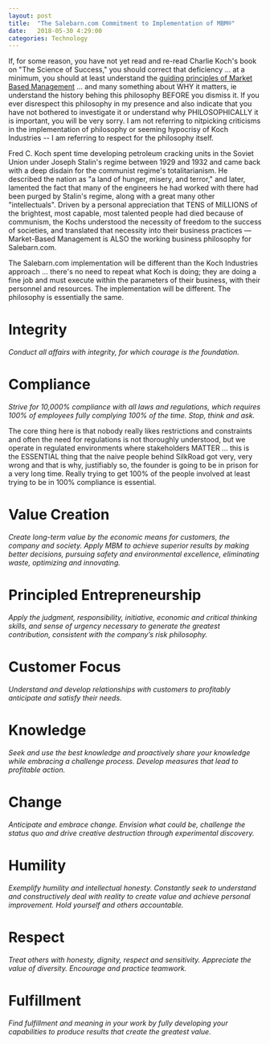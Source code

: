 ```yaml
---
layout: post
title:  "The Salebarn.com Commitment to Implementation of MBM®"
date:   2018-05-30 4:29:00
categories: Technology
---
```


If, for some reason, you have not yet read and re-read Charlie Koch's book on "The Science of Success," you should correct that deficiency ... at a minimum, you should at least understand the [guiding principles of Market Based Management](https://www.kochind.com/assets/files/mbm_guiding_principles.pdf) ... and many something about WHY it matters, ie understand the history behing this philosophy BEFORE you dismiss it.  If you ever disrespect this philosophy in my presence and also indicate that you have not bothered to investigate it or understand why PHILOSOPHICALLY it is important, you will be very sorry. I am not referring to nitpicking criticisms in the implementation of philosophy or seeming hypocrisy of Koch Industries -- I am referring to respect for the philosophy itself.

Fred C. Koch spent time developing petroleum cracking units in the Soviet Union under Joseph Stalin's regime between 1929 and 1932 and came back with a deep disdain for the communist regime's totalitarianism. He described the nation as "a land of hunger, misery, and terror," and later, lamented the fact that many of the engineers he had worked with there had been purged by Stalin's regime, along with a great many other "intellectuals". Driven by a personal appreciation that TENS of MILLIONS of the brightest, most capable, most talented people had died because of communism, the Kochs understood the necessity of freedom to the success of societies, and translated that necessity into their business practices — Market-Based Management is ALSO the working business philosophy for Salebarn.com.

The Salebarn.com implementation will be different than the Koch Industries approach ... there's no need to repeat what Koch is doing; they are doing a fine job and must execute within the parameters of their business, with their personnel and resources. The implementation will be different. The philosophy is essentially the same.

#  Integrity

*Conduct all affairs with integrity, for which courage is the foundation.*

#  Compliance

*Strive for 10,000% compliance with all laws and regulations, which requires 100% of employees fully complying 100% of the time. Stop, think and ask.*

The core thing here is that nobody really likes restrictions and constraints and often the need for regulations is not thoroughly understood, but we operate in regulated environments where stakeholders MATTER ... this is the ESSENTIAL thing that the naive people behind SilkRoad got very, very wrong and that is why, justifiably so, the founder is going to be in prison for a very long time. Really trying to get 100% of the people involved at least trying to be in 100% compliance is essential.

#  Value Creation

*Create long-term value by the economic means for customers, the company and society. Apply MBM to achieve superior results by making better decisions, pursuing safety and environmental excellence, eliminating waste, optimizing and innovating.*

#  Principled Entrepreneurship

*Apply the judgment, responsibility, initiative, economic and critical thinking skills, and sense of urgency necessary to generate the greatest contribution, consistent with the company’s risk philosophy.*

#  Customer Focus

*Understand and develop relationships with customers to profitably anticipate and satisfy their needs.*

#  Knowledge

*Seek and use the best knowledge and proactively share your knowledge while embracing a challenge process. Develop measures that lead to profitable action.*

#  Change

*Anticipate and embrace change. Envision what could be, challenge the status quo and drive creative destruction through experimental discovery.*

#  Humility

*Exemplify humility and intellectual honesty. Constantly seek to understand and constructively deal with reality to create value and achieve personal improvement. Hold yourself and others accountable.*

#  Respect

*Treat others with honesty, dignity, respect and sensitivity. Appreciate the value of diversity. Encourage and practice teamwork.*

#  Fulfillment

*Find fulfillment and meaning in your work by fully developing your capabilities to produce results that create the greatest value.*
